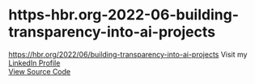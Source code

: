 # https-hbr.org-2022-06-building-transparency-into-ai-projects
https://hbr.org/2022/06/building-transparency-into-ai-projects
Visit my [LinkedIn Profile](https://linkedin.com/in/yourprofile)  
[View Source Code](./src/app.py)
